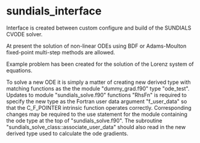 # sundials_interface

Interface is created between custom configure and build of the SUNDIALS CVODE solver.

At present the solution of non-linear ODEs using BDF or Adams-Moulton fixed-point multi-step methods are allowed.

Example problem has been created for the solution of the Lorenz system of equations.

To solve a new ODE it is simply a matter of creating new derived type with matching functions as the the module "dummy_grad.f90" type "ode_test". Updates to module "sundials_solve.f90" functions "RhsFn" is required to specify the new type as the Fortran user data argument "f_user_data" so that the C_F_POINTER intrinsic function operates correctly. Corresponding changes may be required to the use statement for the module containing the ode type at the top of "sundials_solve.f90". The subroutine "sundials_solve_class::associate_user_data" should also read in the new derived type used to calculate the ode gradients.
